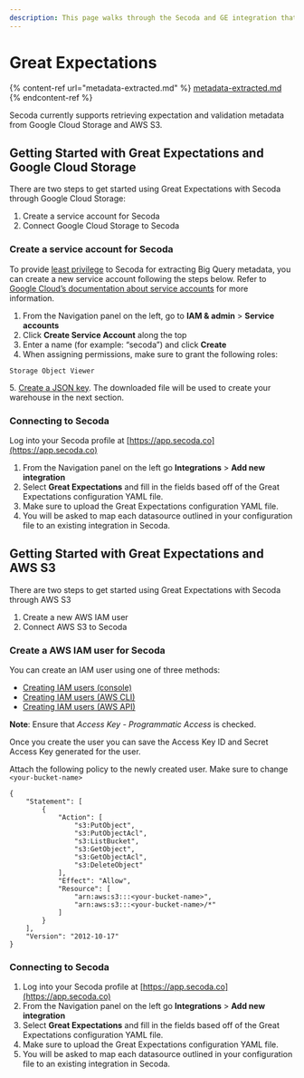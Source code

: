```yaml
---
description: This page walks through the Secoda and GE integration that Secoda supports
---
```


# Great Expectations

{% content-ref url="metadata-extracted.md" %}
[metadata-extracted.md](metadata-extracted.md)
{% endcontent-ref %}

Secoda currently supports retrieving expectation and validation metadata from Google Cloud Storage and AWS S3.

## Getting Started with Great Expectations and Google Cloud Storage <a href="#h_21e27f5a15" id="h_21e27f5a15"></a>

There are two steps to get started using Great Expectations with Secoda through Google Cloud Storage:

1. Create a service account for Secoda
2. Connect Google Cloud Storage to Secoda

### Create a service account for Secoda

To provide [least privilege](https://en.wikipedia.org/wiki/Principle\_of\_least\_privilege) to Secoda for extracting Big Query metadata, you can create a new service account following the steps below. Refer to [Google Cloud’s documentation about service accounts](https://cloud.google.com/iam/docs/creating-managing-service-accounts) for more information.

1. From the Navigation panel on the left, go to **IAM & admin** > **Service accounts**
2. Click **Create Service Account** along the top
3. Enter a name (for example: “secoda”) and click **Create**
4. When assigning permissions, make sure to grant the following roles:

```
Storage Object Viewer
```

5\. [Create a JSON key](https://cloud.google.com/iam/docs/creating-managing-service-account-keys). The downloaded file will be used to create your warehouse in the next section.

### Connecting to Secoda

Log into your Secoda profile at [https://app.secoda.co](https://app.secoda.co)

1. From the Navigation panel on the left go **Integrations** > **Add new integration**
2. Select **Great Expectations** and fill in the fields based off of the Great Expectations configuration YAML file.
3. Make sure to upload the Great Expectations configuration YAML file.
4. You will be asked to map each datasource outlined in your configuration file to an existing integration in Secoda.

## Getting Started with Great Expectations and AWS S3 <a href="#h_21e27f5a15" id="h_21e27f5a15"></a>

There are two steps to get started using Great Expectations with Secoda through AWS S3

1. Create a new AWS IAM user
2. Connect AWS S3 to Secoda

### Create a AWS IAM user for Secoda

You can create an IAM user using one of three methods:

* [Creating IAM users (console)](https://docs.aws.amazon.com/IAM/latest/UserGuide/id\_users\_create.html#id\_users\_create\_console)
* [Creating IAM users (AWS CLI)](https://docs.aws.amazon.com/IAM/latest/UserGuide/id\_users\_create.html#id\_users\_create\_cliwpsapi)
* [Creating IAM users (AWS API)](https://docs.aws.amazon.com/IAM/latest/UserGuide/id\_users\_create.html#id\_users\_create\_api)

**Note**: Ensure that _Access Key - Programmatic Access_ is checked.

Once you create the user you can save the Access Key ID and Secret Access Key generated for the user.

Attach the following policy to the newly created user. Make sure to change `<your-bucket-name>`&#x20;

```
{
    "Statement": [
        {
            "Action": [
                "s3:PutObject",
                "s3:PutObjectAcl",
                "s3:ListBucket",
                "s3:GetObject",
                "s3:GetObjectAcl",
                "s3:DeleteObject"
            ],
            "Effect": "Allow",
            "Resource": [
                "arn:aws:s3:::<your-bucket-name>",
                "arn:aws:s3:::<your-bucket-name>/*"
            ]
        }
    ],
    "Version": "2012-10-17"
}
```

### Connecting to Secoda

1. Log into your Secoda profile at [https://app.secoda.co](https://app.secoda.co)
2. From the Navigation panel on the left go **Integrations** > **Add new integration**
3. Select **Great Expectations** and fill in the fields based off of the Great Expectations configuration YAML file.
4. Make sure to upload the Great Expectations configuration YAML file.
5. You will be asked to map each datasource outlined in your configuration file to an existing integration in Secoda.

